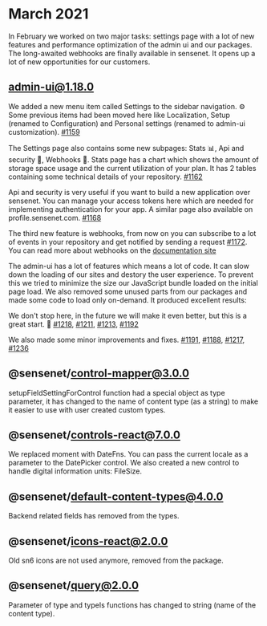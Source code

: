 # March 2021

In February we worked on two major tasks: settings page with a lot of new features and performance optimization of the admin ui and our packages. The long-awaited webhooks are finally available in sensenet. It opens up a lot of new opportunities for our customers.

## admin-ui@1.18.0

We added a new menu item called Settings to the sidebar navigation. ⚙️ Some previous items had been moved here like Localization, Setup (renamed to Configuration) and Personal settings (renamed to admin-ui customization). [#1159](https://github.com/SenseNet/sn-client/pull/1159)

The Settings page also contains some new subpages: Stats 📊, Api and security 🔑, Webhooks 🔔.
Stats page has a chart which shows the amount of storage space usage and the current utilization of your plan. It has 2 tables containing some technical details of your repository. [#1162](https://github.com/SenseNet/sn-client/pull/1162)

Api and security is very useful if you want to build a new application over sensenet. You can manage your access tokens here which are needed for implementing authentication for your app. A similar page also available on profile.sensenet.com. [#1168](https://github.com/SenseNet/sn-client/pull/1168)

The third new feature is webhooks, from now on you can subscribe to a lot of events in your repository and get notified by sending a request [#1172](https://github.com/SenseNet/sn-client/pull/1172). You can read more about webhooks on the [documentation site](https://docs.sensenet.com/concepts/webhooks)

The admin-ui has a lot of features which means a lot of code. It can slow down the loading of our sites and destory the user experience. To prevent this we tried to minimize the size our JavaScript bundle loaded on the initial page load. We also removed some unused parts from our packages and made some code to load only on-demand. It produced excellent results:

We don't stop here, in the future we will make it even better, but this is a great start. 🚀 [#1218](https://github.com/SenseNet/sn-client/pull/1218), [#1211](https://github.com/SenseNet/sn-client/pull/1211), [#1213](https://github.com/SenseNet/sn-client/pull/1213), [#1192](https://github.com/SenseNet/sn-client/pull/1192)

We also made some minor improvements and fixes. [#1191](https://github.com/SenseNet/sn-client/pull/1191), [#1188](https://github.com/SenseNet/sn-client/pull/1188), [#1217](https://github.com/SenseNet/sn-client/pull/1217), [#1236](https://github.com/SenseNet/sn-client/pull/1236)

## @sensenet/control-mapper@3.0.0

setupFieldSettingForControl function had a special object as type parameter, it has changed to the name of content type (as a string) to make it easier to use with user created custom types.

## @sensenet/controls-react@7.0.0

We replaced moment with DateFns. You can pass the current locale as a parameter to the DatePicker control. We also created a new control to handle digital information units: FileSize.

## @sensenet/default-content-types@4.0.0

Backend related fields has removed from the types.

## @sensenet/icons-react@2.0.0

Old sn6 icons are not used anymore, removed from the package.

## @sensenet/query@2.0.0

Parameter of type and typeIs functions has changed to string (name of the content type).